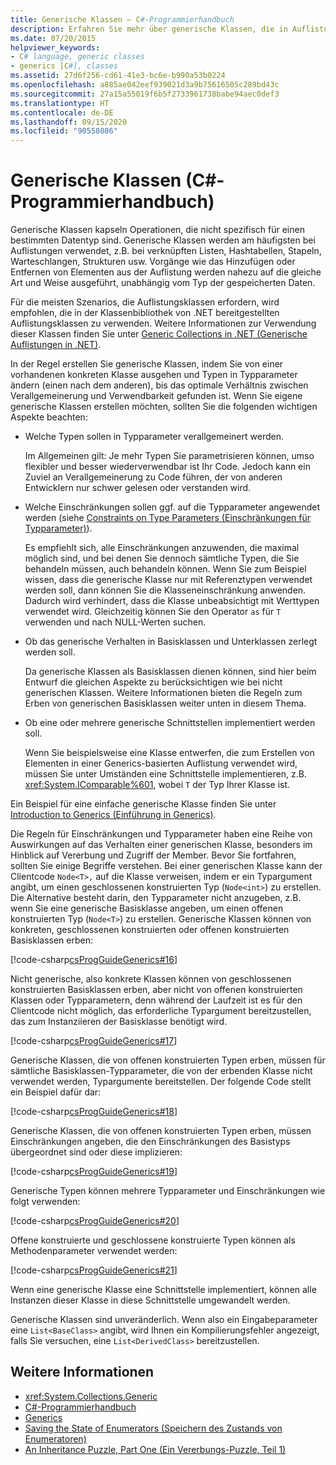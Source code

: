 ```yaml
---
title: Generische Klassen – C#-Programmierhandbuch
description: Erfahren Sie mehr über generische Klassen, die in Auflistungen wie verknüpften Listen, Hashtabellen, Stapeln, Warteschlangen und Strukturen verwendet werden.
ms.date: 07/20/2015
helpviewer_keywords:
- C# language, generic classes
- generics [C#], classes
ms.assetid: 27d6f256-cd61-41e3-bc6e-b990a53b0224
ms.openlocfilehash: a885ae042eef939021d3a9b75616505c289bd43c
ms.sourcegitcommit: 27a15a55019f6b5f2733961738babe94aec0def3
ms.translationtype: HT
ms.contentlocale: de-DE
ms.lasthandoff: 09/15/2020
ms.locfileid: "90558086"
---
```

# <a name="generic-classes-c-programming-guide"></a>Generische Klassen (C#-Programmierhandbuch)
Generische Klassen kapseln Operationen, die nicht spezifisch für einen bestimmten Datentyp sind. Generische Klassen werden am häufigsten bei Auflistungen verwendet, z.B. bei verknüpften Listen, Hashtabellen, Stapeln, Warteschlangen, Strukturen usw. Vorgänge wie das Hinzufügen oder Entfernen von Elementen aus der Auflistung werden nahezu auf die gleiche Art und Weise ausgeführt, unabhängig vom Typ der gespeicherten Daten.  
  
 Für die meisten Szenarios, die Auflistungsklassen erfordern, wird empfohlen, die in der Klassenbibliothek von .NET bereitgestellten Auflistungsklassen zu verwenden. Weitere Informationen zur Verwendung dieser Klassen finden Sie unter [Generic Collections in .NET (Generische Auflistungen in .NET)](../../../standard/generics/collections.md).  
  
 In der Regel erstellen Sie generische Klassen, indem Sie von einer vorhandenen konkreten Klasse ausgehen und Typen in Typparameter ändern (einen nach dem anderen), bis das optimale Verhältnis zwischen Verallgemeinerung und Verwendbarkeit gefunden ist. Wenn Sie eigene generische Klassen erstellen möchten, sollten Sie die folgenden wichtigen Aspekte beachten:  
  
- Welche Typen sollen in Typparameter verallgemeinert werden.  
  
     Im Allgemeinen gilt: Je mehr Typen Sie parametrisieren können, umso flexibler und besser wiederverwendbar ist Ihr Code. Jedoch kann ein Zuviel an Verallgemeinerung zu Code führen, der von anderen Entwicklern nur schwer gelesen oder verstanden wird.  
  
- Welche Einschränkungen sollen ggf. auf die Typparameter angewendet werden (siehe [Constraints on Type Parameters (Einschränkungen für Typparameter)](./constraints-on-type-parameters.md)).  
  
     Es empfiehlt sich, alle Einschränkungen anzuwenden, die maximal möglich sind, und bei denen Sie dennoch sämtliche Typen, die Sie behandeln müssen, auch behandeln können. Wenn Sie zum Beispiel wissen, dass die generische Klasse nur mit Referenztypen verwendet werden soll, dann können Sie die Klasseneinschränkung anwenden. Dadurch wird verhindert, dass die Klasse unbeabsichtigt mit Werttypen verwendet wird. Gleichzeitig können Sie den Operator `as` für `T` verwenden und nach NULL-Werten suchen.  
  
- Ob das generische Verhalten in Basisklassen und Unterklassen zerlegt werden soll.  
  
     Da generische Klassen als Basisklassen dienen können, sind hier beim Entwurf die gleichen Aspekte zu berücksichtigen wie bei nicht generischen Klassen. Weitere Informationen bieten die Regeln zum Erben von generischen Basisklassen weiter unten in diesem Thema.  
  
- Ob eine oder mehrere generische Schnittstellen implementiert werden soll.  
  
     Wenn Sie beispielsweise eine Klasse entwerfen, die zum Erstellen von Elementen in einer Generics-basierten Auflistung verwendet wird, müssen Sie unter Umständen eine Schnittstelle implementieren, z.B. <xref:System.IComparable%601>, wobei `T` der Typ Ihrer Klasse ist.  
  
 Ein Beispiel für eine einfache generische Klasse finden Sie unter [Introduction to Generics (Einführung in Generics)](./index.md).  
  
 Die Regeln für Einschränkungen und Typparameter haben eine Reihe von Auswirkungen auf das Verhalten einer generischen Klasse, besonders im Hinblick auf Vererbung und Zugriff der Member. Bevor Sie fortfahren, sollten Sie einige Begriffe verstehen. Bei einer generischen Klasse kann der Clientcode `Node<T>,` auf die Klasse verweisen, indem er ein Typargument angibt, um einen geschlossenen konstruierten Typ (`Node<int>`) zu erstellen. Die Alternative besteht darin, den Typparameter nicht anzugeben, z.B. wenn Sie eine generische Basisklasse angeben, um einen offenen konstruierten Typ (`Node<T>`) zu erstellen. Generische Klassen können von konkreten, geschlossenen konstruierten oder offenen konstruierten Basisklassen erben:  
  
 [!code-csharp[csProgGuideGenerics#16](~/samples/snippets/csharp/VS_Snippets_VBCSharp/csProgGuideGenerics/CS/Generics.cs#16)]  
  
 Nicht generische, also konkrete Klassen können von geschlossenen konstruierten Basisklassen erben, aber nicht von offenen konstruierten Klassen oder Typparametern, denn während der Laufzeit ist es für den Clientcode nicht möglich, das erforderliche Typargument bereitzustellen, das zum Instanziieren der Basisklasse benötigt wird.  
  
 [!code-csharp[csProgGuideGenerics#17](~/samples/snippets/csharp/VS_Snippets_VBCSharp/csProgGuideGenerics/CS/Generics.cs#17)]  
  
 Generische Klassen, die von offenen konstruierten Typen erben, müssen für sämtliche Basisklassen-Typparameter, die von der erbenden Klasse nicht verwendet werden, Typargumente bereitstellen. Der folgende Code stellt ein Beispiel dafür dar:  
  
 [!code-csharp[csProgGuideGenerics#18](~/samples/snippets/csharp/VS_Snippets_VBCSharp/csProgGuideGenerics/CS/Generics.cs#18)]  
  
 Generische Klassen, die von offenen konstruierten Typen erben, müssen Einschränkungen angeben, die den Einschränkungen des Basistyps übergeordnet sind oder diese implizieren:  
  
 [!code-csharp[csProgGuideGenerics#19](~/samples/snippets/csharp/VS_Snippets_VBCSharp/csProgGuideGenerics/CS/Generics.cs#19)]  
  
 Generische Typen können mehrere Typparameter und Einschränkungen wie folgt verwenden:  
  
 [!code-csharp[csProgGuideGenerics#20](~/samples/snippets/csharp/VS_Snippets_VBCSharp/csProgGuideGenerics/CS/Generics.cs#20)]  
  
 Offene konstruierte und geschlossene konstruierte Typen können als Methodenparameter verwendet werden:  
  
 [!code-csharp[csProgGuideGenerics#21](~/samples/snippets/csharp/VS_Snippets_VBCSharp/csProgGuideGenerics/CS/Generics.cs#21)]  
  
 Wenn eine generische Klasse eine Schnittstelle implementiert, können alle Instanzen dieser Klasse in diese Schnittstelle umgewandelt werden.  
  
 Generische Klassen sind unveränderlich. Wenn also ein Eingabeparameter eine `List<BaseClass>` angibt, wird Ihnen ein Kompilierungsfehler angezeigt, falls Sie versuchen, eine `List<DerivedClass>` bereitzustellen.  
  
## <a name="see-also"></a>Weitere Informationen

- <xref:System.Collections.Generic>
- [C#-Programmierhandbuch](../index.md)
- [Generics](./index.md)
- [Saving the State of Enumerators (Speichern des Zustands von Enumeratoren)](/archive/blogs/wesdyer/saving-the-state-of-enumerators)
- [An Inheritance Puzzle, Part One (Ein Vererbungs-Puzzle, Teil 1)](/archive/blogs/ericlippert/an-inheritance-puzzle-part-one)
